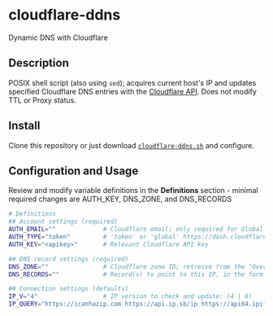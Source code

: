 # cloudflare-ddns
Dynamic DNS with Cloudflare


## Description

POSIX shell script (also using `sed`); acquires current host's IP and updates specified Cloudflare DNS entries with the [Cloudflare API](https://api.cloudflare.com/#dns-records-for-a-zone-list-dns-records). Does not modify TTL or Proxy status.

## Install

Clone this repository or just download [`cloudflare-ddns.sh`](https://github.com/nickersonm/cloudflare-ddns/raw/main/cloudflare-ddns.sh) and configure.


## Configuration and Usage

Review and modify variable definitions in the **Definitions** section - minimal required changes are AUTH_KEY, DNS_ZONE, and DNS_RECORDS

```bash
# Definitions
## Account settings (required)
AUTH_EMAIL=""             # Cloudflare email; only required for Global API key usage
AUTH_TYPE="token"         # 'token' or 'global' https://dash.cloudflare.com/profile/api-tokens
AUTH_KEY="<apikey>"       # Relevant Cloudflare API key

## DNS record settings (required)
DNS_ZONE=""               # Cloudflare zone ID; retreive from the "Overview" tab of the domain dashboard
DNS_RECORDS=""            # Record(s) to point to this IP, in the form of `sub.domain.tld`

## Connection settings (defaults)
IP_V="4"                  # IP version to check and update: (4 | 6)
IP_QUERY="https://icanhazip.com https://api.ip.sb/ip https://api64.ipify.org https://ip.seeip.org/ https://api.my-ip.io/ip"
```


